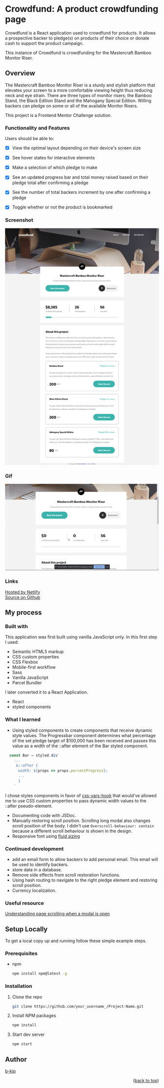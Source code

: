 <div id="top"></div>

# Crowdfund: A product crowdfunding page
Crowdfund is a React application used to crowdfund for products. It allows a prospective backer to pledge(s) on products of their choice or donate cash to support the product campaign.

This instance of Crowdfund is crowdfunding for the Mastercraft Bamboo Monitor Riser.

## Overview

The Mastercraft Bamboo Monitor Riser is a sturdy and stylish platform that elevates your screen to a more comfortable viewing height thus reducing neck and eye strain. There are three types of monitor risers; the Bamboo Stand, the Black Edition Stand and the Mahogany Special Edition. Willing backers can pledge on some or all of the available Monitor Risers.

This project is a Frontend Mentor Challenge solution.

### Functionality and Features

Users should be able to:

- [x] View the optimal layout depending on their device's screen size
- [x] See hover states for interactive elements
- [x] Make a selection of which pledge to make
- [x] See an updated progress bar and total money raised based on their pledge total after confirming a pledge
- [x] See the number of total backers increment by one after confirming a pledge
- [x] Toggle whether or not the product is bookmarked


### Screenshot
![Screenshot of the site](./screenshot.png)

### Gif
![Gif](./gif.gif)
### Links
[Hosted by Netlify](https://crowdfund-app.netlify.app/)
<br>
[Source on Github](https://github.com/b-kip/crowdfundApp)


## My process

### Built with

This application was first built using vanilla JavaScript only. In this first step I used:
  - Semantic HTML5 markup
  - CSS custom properties
  - CSS Flexbox
  - Mobile-first workflow
  - Sass
  - Vanilla JavaScript
  - Parcel Bundler

I later converted it to a React Application.
  - React
  - styled components

### What I learned

  - Using styled components to create components that receive dynamic style values. The Progressbar component determines what percentage of the set pledge target of $100,000 has been received and passes this value as a width of the ::after element of the Bar styled component.
  ```js
    const Bar = styled.div`
      ...
       &::after {
        width: ${props => props.percentProgress};
        ...
        }
      `
  ```
  I chose styles components in favor of [css-vars-hook](https://www.npmjs.com/package/css-vars-hook) that would've allowed me to use CSS custom properties to pass dynamic width values to the ::after pseudo-element.

  - Documenting code with JSDoc.
  - Manually restoring scroll position. Scrolling long modal also changes scroll position of the body. I didn't use `Overscroll-behaviour: contain` because a different scroll behaviour is shown in the design.
  - Responsive font using [fluid sizing](https://css-tricks.com/snippets/css/fluid-typography/)
### Continued development

  - add an email form to allow backers to add personal email. This email will be used to identify backers.
  - store data in a database.
  - Remove side effects from scroll restoration functions.
  - Using hash routing to navigate to the right pledge element and restoring scroll position.
  - Currency localization.

### Useful resource
[Understanding page scrolling when a modal is open](https://css-tricks.com/prevent-page-scrolling-when-a-modal-is-open/)

<!-- GETTING STARTED -->
## Setup Locally

To get a local copy up and running follow these simple example steps.

### Prerequisites

* npm
  ```sh
  npm install npm@latest -g
  ```

### Installation

1. Clone the repo
   ```sh
   git clone https://github.com/your_username_/Project-Name.git
   ```
2. Install NPM packages
   ```sh
   npm install
   ```
4. Start dev server
   ```sh
   npm start
   ```

## Author

[b-kip](https://github.com/b-kip)

<p align="right">(<a href="#top">back to top</a>)</p>